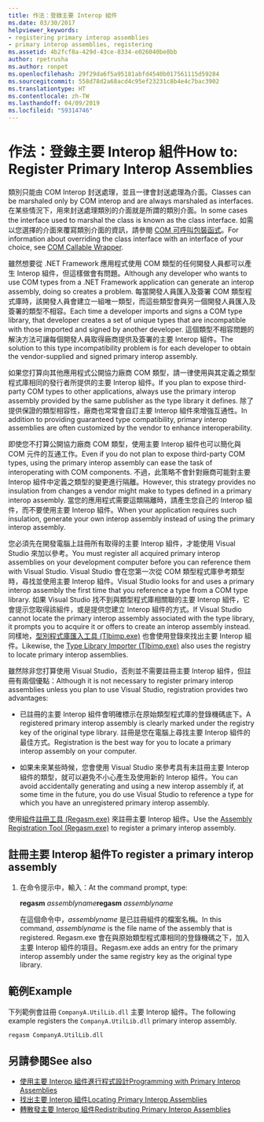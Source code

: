 ```yaml
---
title: 作法：登錄主要 Interop 組件
ms.date: 03/30/2017
helpviewer_keywords:
- registering primary interop assemblies
- primary interop assemblies, registering
ms.assetid: 4b2fcf8a-429d-43ce-8334-e026040be8bb
author: rpetrusha
ms.author: ronpet
ms.openlocfilehash: 29f29da6f5a95181abfd4540b017561115d59284
ms.sourcegitcommit: 558d78d2a68acd4c95ef23231c8b4e4c7bac3902
ms.translationtype: HT
ms.contentlocale: zh-TW
ms.lasthandoff: 04/09/2019
ms.locfileid: "59314746"
---
```

# <a name="how-to-register-primary-interop-assemblies"></a><span data-ttu-id="5ea04-102">作法：登錄主要 Interop 組件</span><span class="sxs-lookup"><span data-stu-id="5ea04-102">How to: Register Primary Interop Assemblies</span></span>

<span data-ttu-id="5ea04-103">類別只能由 COM Interop 封送處理，並且一律會封送處理為介面。</span><span class="sxs-lookup"><span data-stu-id="5ea04-103">Classes can be marshaled only by COM interop and are always marshaled as interfaces.</span></span> <span data-ttu-id="5ea04-104">在某些情況下，用來封送處理類別的介面就是所謂的類別介面。</span><span class="sxs-lookup"><span data-stu-id="5ea04-104">In some cases the interface used to marshal the class is known as the class interface.</span></span> <span data-ttu-id="5ea04-105">如需以您選擇的介面來覆寫類別介面的資訊，請參閱 [COM 可呼叫包裝函式](../../../docs/framework/interop/com-callable-wrapper.md)。</span><span class="sxs-lookup"><span data-stu-id="5ea04-105">For information about overriding the class interface with an interface of your choice, see [COM Callable Wrapper](../../../docs/framework/interop/com-callable-wrapper.md).</span></span>

 <span data-ttu-id="5ea04-106">雖然想要從 .NET Framework 應用程式使用 COM 類型的任何開發人員都可以產生 Interop 組件，但這樣做會有問題。</span><span class="sxs-lookup"><span data-stu-id="5ea04-106">Although any developer who wants to use COM types from a .NET Framework application can generate an interop assembly, doing so creates a problem.</span></span> <span data-ttu-id="5ea04-107">每當開發人員匯入及簽署 COM 類型程式庫時，該開發人員會建立一組唯一類型，而這些類型會與另一個開發人員匯入及簽署的類型不相容。</span><span class="sxs-lookup"><span data-stu-id="5ea04-107">Each time a developer imports and signs a COM type library, that developer creates a set of unique types that are incompatible with those imported and signed by another developer.</span></span> <span data-ttu-id="5ea04-108">這個類型不相容問題的解決方法可讓每個開發人員取得廠商提供及簽署的主要 Interop 組件。</span><span class="sxs-lookup"><span data-stu-id="5ea04-108">The solution to this type incompatibility problem is for each developer to obtain the vendor-supplied and signed primary interop assembly.</span></span>

 <span data-ttu-id="5ea04-109">如果您打算向其他應用程式公開協力廠商 COM 類型，請一律使用與其定義之類型程式庫相同的發行者所提供的主要 Interop 組件。</span><span class="sxs-lookup"><span data-stu-id="5ea04-109">If you plan to expose third-party COM types to other applications, always use the primary interop assembly provided by the same publisher as the type library it defines.</span></span> <span data-ttu-id="5ea04-110">除了提供保證的類型相容性，廠商也常常會自訂主要 Interop 組件來增強互通性。</span><span class="sxs-lookup"><span data-stu-id="5ea04-110">In addition to providing guaranteed type compatibility, primary interop assemblies are often customized by the vendor to enhance interoperability.</span></span>

 <span data-ttu-id="5ea04-111">即使您不打算公開協力廠商 COM 類型，使用主要 Interop 組件也可以簡化與 COM 元件的互通工作。</span><span class="sxs-lookup"><span data-stu-id="5ea04-111">Even if you do not plan to expose third-party COM types, using the primary interop assembly can ease the task of interoperating with COM components.</span></span> <span data-ttu-id="5ea04-112">不過，此策略不會針對廠商可能對主要 Interop 組件中定義之類型的變更進行隔離。</span><span class="sxs-lookup"><span data-stu-id="5ea04-112">However, this strategy provides no insulation from changes a vendor might make to types defined in a primary interop assembly.</span></span> <span data-ttu-id="5ea04-113">當您的應用程式需要這類隔離時，請產生您自己的 Interop 組件，而不要使用主要 Interop 組件。</span><span class="sxs-lookup"><span data-stu-id="5ea04-113">When your application requires such insulation, generate your own interop assembly instead of using the primary interop assembly.</span></span>

 <span data-ttu-id="5ea04-114">您必須先在開發電腦上註冊所有取得的主要 Interop 組件，才能使用 Visual Studio 來加以參考。</span><span class="sxs-lookup"><span data-stu-id="5ea04-114">You must register all acquired primary interop assemblies on your development computer before you can reference them with Visual Studio.</span></span> <span data-ttu-id="5ea04-115">Visual Studio 會在您第一次從 COM 類型程式庫參考類型時，尋找並使用主要 Interop 組件。</span><span class="sxs-lookup"><span data-stu-id="5ea04-115">Visual Studio looks for and uses a primary interop assembly the first time that you reference a type from a COM type library.</span></span> <span data-ttu-id="5ea04-116">如果 Visual Studio 找不到與類型程式庫相關聯的主要 Interop 組件，它會提示您取得該組件，或是提供您建立 Interop 組件的方式。</span><span class="sxs-lookup"><span data-stu-id="5ea04-116">If Visual Studio cannot locate the primary interop assembly associated with the type library, it prompts you to acquire it or offers to create an interop assembly instead.</span></span> <span data-ttu-id="5ea04-117">同樣地，[型別程式庫匯入工具 (Tlbimp.exe)](../../../docs/framework/tools/tlbimp-exe-type-library-importer.md) 也會使用登錄來找出主要 Interop 組件。</span><span class="sxs-lookup"><span data-stu-id="5ea04-117">Likewise, the [Type Library Importer (Tlbimp.exe)](../../../docs/framework/tools/tlbimp-exe-type-library-importer.md) also uses the registry to locate primary interop assemblies.</span></span>

 <span data-ttu-id="5ea04-118">雖然除非您打算使用 Visual Studio，否則並不需要註冊主要 Interop 組件，但註冊有兩個優點：</span><span class="sxs-lookup"><span data-stu-id="5ea04-118">Although it is not necessary to register primary interop assemblies unless you plan to use Visual Studio, registration provides two advantages:</span></span>

-   <span data-ttu-id="5ea04-119">已註冊的主要 Interop 組件會明確標示在原始類型程式庫的登錄機碼底下。</span><span class="sxs-lookup"><span data-stu-id="5ea04-119">A registered primary interop assembly is clearly marked under the registry key of the original type library.</span></span> <span data-ttu-id="5ea04-120">註冊是您在電腦上尋找主要 Interop 組件的最佳方式。</span><span class="sxs-lookup"><span data-stu-id="5ea04-120">Registration is the best way for you to locate a primary interop assembly on your computer.</span></span>

-   <span data-ttu-id="5ea04-121">如果未來某些時候，您會使用 Visual Studio 來參考具有未註冊主要 Interop 組件的類型，就可以避免不小心產生及使用新的 Interop 組件。</span><span class="sxs-lookup"><span data-stu-id="5ea04-121">You can avoid accidentally generating and using a new interop assembly if, at some time in the future, you do use Visual Studio to reference a type for which you have an unregistered primary interop assembly.</span></span>

<span data-ttu-id="5ea04-122">使用[組件註冊工具 (Regasm.exe)](../../../docs/framework/tools/regasm-exe-assembly-registration-tool.md) 來註冊主要 Interop 組件。</span><span class="sxs-lookup"><span data-stu-id="5ea04-122">Use the [Assembly Registration Tool (Regasm.exe)](../../../docs/framework/tools/regasm-exe-assembly-registration-tool.md) to register a primary interop assembly.</span></span>

## <a name="to-register-a-primary-interop-assembly"></a><span data-ttu-id="5ea04-123">註冊主要 Interop 組件</span><span class="sxs-lookup"><span data-stu-id="5ea04-123">To register a primary interop assembly</span></span>

1. <span data-ttu-id="5ea04-124">在命令提示中，輸入：</span><span class="sxs-lookup"><span data-stu-id="5ea04-124">At the command prompt, type:</span></span>

     <span data-ttu-id="5ea04-125">**regasm** *assemblyname*</span><span class="sxs-lookup"><span data-stu-id="5ea04-125">**regasm** *assemblyname*</span></span>

     <span data-ttu-id="5ea04-126">在這個命令中，*assemblyname* 是已註冊組件的檔案名稱。</span><span class="sxs-lookup"><span data-stu-id="5ea04-126">In this command, *assemblyname* is the file name of the assembly that is registered.</span></span> <span data-ttu-id="5ea04-127">Regasm.exe 會在與原始類型程式庫相同的登錄機碼之下，加入主要 Interop 組件的項目。</span><span class="sxs-lookup"><span data-stu-id="5ea04-127">Regasm.exe adds an entry for the primary interop assembly under the same registry key as the original type library.</span></span>

## <a name="example"></a><span data-ttu-id="5ea04-128">範例</span><span class="sxs-lookup"><span data-stu-id="5ea04-128">Example</span></span>
 <span data-ttu-id="5ea04-129">下列範例會註冊 `CompanyA.UtilLib.dll` 主要 Interop 組件。</span><span class="sxs-lookup"><span data-stu-id="5ea04-129">The following example registers the `CompanyA.UtilLib.dll` primary interop assembly.</span></span>

```console
regasm CompanyA.UtilLib.dll
```

## <a name="see-also"></a><span data-ttu-id="5ea04-130">另請參閱</span><span class="sxs-lookup"><span data-stu-id="5ea04-130">See also</span></span>

- [<span data-ttu-id="5ea04-131">使用主要 Interop 組件進行程式設計</span><span class="sxs-lookup"><span data-stu-id="5ea04-131">Programming with Primary Interop Assemblies</span></span>](https://docs.microsoft.com/previous-versions/dotnet/netframework-4.0/baxfadst(v=vs.100))
- [<span data-ttu-id="5ea04-132">找出主要 Interop 組件</span><span class="sxs-lookup"><span data-stu-id="5ea04-132">Locating Primary Interop Assemblies</span></span>](https://docs.microsoft.com/previous-versions/dotnet/netframework-4.0/y06sxw56(v=vs.100))
- [<span data-ttu-id="5ea04-133">轉散發主要 Interop 組件</span><span class="sxs-lookup"><span data-stu-id="5ea04-133">Redistributing Primary Interop Assemblies</span></span>](https://docs.microsoft.com/previous-versions/dotnet/netframework-4.0/w0dt2w20(v=vs.100))